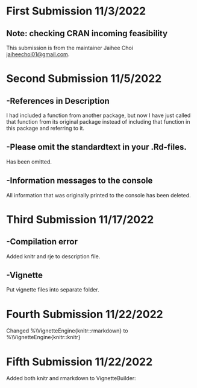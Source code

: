 # First Submission 11/3/2022
## Note: checking CRAN incoming feasibility 
This submission is from the maintainer Jaihee Choi <jaiheechoi01@gmail.com>.


# Second Submission 11/5/2022
## -References in Description
I had included a function from another package, but now I have just called that function from its original package instead of including that function in this package and referring to it.


## -Please omit the standardtext in your .Rd-files.
Has been omitted.

## -Information messages to the console
All information that was originally printed to the console has been deleted. 
# Third Submission 11/17/2022
## -Compilation error
Added knitr and rje to description file.

## -Vignette
Put vignette files into separate folder.

# Fourth Submission 11/22/2022
Changed %\VignetteEngine{knitr::rmarkdown} to %\VignetteEngine{knitr::knitr}

# Fifth Submission 11/22/2022
Added both knitr and rmarkdown to VignetteBuilder:

